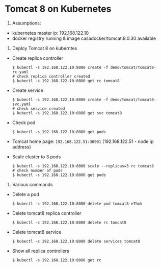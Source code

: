# Tomcat 8 on Kubernetes

1. Assumptions: 

 - kubernetes master ip: 192.168.122.10
 - docker registry running & image casadocker/tomcat:8.0.30 available

1. Deploy Tomcat 8 on kuberntes
 * Create replica controller

    ```
    $ kubectl -s 192.168.122.10:8080 create -f demo/tomcat/tomcat8-rc.yaml
    # check replica controller created
    $ kubectl -s 192.168.122.10:8080 get rc tomcat8
    ```
 * Create service
 
    ```
    $ kubectl -s 192.168.122.10:8080 create -f demo/tomcat/tomcat8-svc.yaml
    # check service created
    $ kubectl -s 192.168.122.10:8080 get svc tomcat8
    ```
 * Check pod
 
    ```
    $ kubectl -s 192.168.122.10:8080 get pods
    ```
 * Tomcat home page: `192.168.122.51:30001` (192.168.122.51 - node ip address)
 * Scale cluster to 3 pods
 
    ```
    $ kubectl -s 192.168.122.10:8080 scale --replicas=3 rc tomcat8
    # check number of pods
    $ kubectl -s 192.168.122.10:8080 get pods
    ```
1. Various commands
  * Delete a pod
 
    ```
    $ kubectl -s 192.168.122.10:8080 delete pod tomcat8-e7hxk
    ```
  * Delete tomcat8 replica controller
 
    ```
    $ kubectl -s 192.168.122.10:8080 delete rc tomcat8
    ```
  * Delete tomcat8 service
 
    ```
    $ kubectl -s 192.168.122.10:8080 delete services tomcat8
    ```
  * Show all replica controllers
 
    ```
    $ kubectl -s 192.168.122.10:8080 get rc 
    ```

